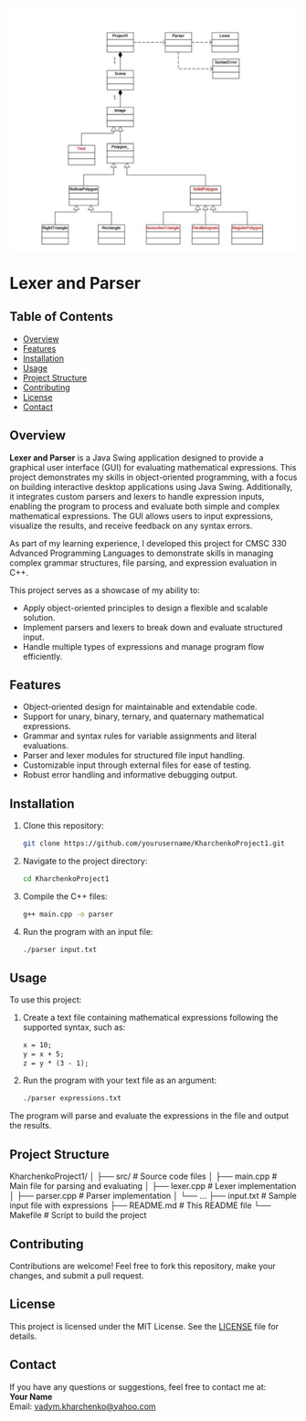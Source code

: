 <p align="center">
<img align="center" alt="image" src="project-1.png"/>
</p>
    
# Lexer and Parser

## Table of Contents
- [Overview](#overview)
- [Features](#features)
- [Installation](#installation)
- [Usage](#usage)
- [Project Structure](#project-structure)
- [Contributing](#contributing)
- [License](#license)
- [Contact](#contact)

## Overview
**Lexer and Parser** is a Java Swing application designed to provide a graphical user interface (GUI) for evaluating mathematical expressions. This project demonstrates my skills in object-oriented programming, with a focus on building interactive desktop applications using Java Swing. Additionally, it integrates custom parsers and lexers to handle expression inputs, enabling the program to process and evaluate both simple and complex mathematical expressions. The GUI allows users to input expressions, visualize the results, and receive feedback on any syntax errors.

As part of my learning experience, I developed this project for CMSC 330 Advanced Programming Languages to demonstrate skills in managing complex grammar structures, file parsing, and expression evaluation in C++. 

This project serves as a showcase of my ability to:
- Apply object-oriented principles to design a flexible and scalable solution.
- Implement parsers and lexers to break down and evaluate structured input.
- Handle multiple types of expressions and manage program flow efficiently.

## Features
- Object-oriented design for maintainable and extendable code.
- Support for unary, binary, ternary, and quaternary mathematical expressions.
- Grammar and syntax rules for variable assignments and literal evaluations.
- Parser and lexer modules for structured file input handling.
- Customizable input through external files for ease of testing.
- Robust error handling and informative debugging output.

## Installation
1. Clone this repository:
    ```bash
    git clone https://github.com/yourusername/KharchenkoProject1.git
    ```
2. Navigate to the project directory:
    ```bash
    cd KharchenkoProject1
    ```
3. Compile the C++ files:
    ```bash
    g++ main.cpp -o parser
    ```
4. Run the program with an input file:
    ```bash
    ./parser input.txt
    ```

## Usage
To use this project:
1. Create a text file containing mathematical expressions following the supported syntax, such as:
    ```
    x = 10;
    y = x + 5;
    z = y * (3 - 1);
    ```
2. Run the program with your text file as an argument:
    ```bash
    ./parser expressions.txt
    ```

The program will parse and evaluate the expressions in the file and output the results.

## Project Structure

KharchenkoProject1/ │ ├── src/ # Source code files │ ├── main.cpp # Main file for parsing and evaluating │ ├── lexer.cpp # Lexer implementation │ ├── parser.cpp # Parser implementation │ └── ... ├── input.txt # Sample input file with expressions ├── README.md # This README file └── Makefile # Script to build the project

## Contributing
Contributions are welcome! Feel free to fork this repository, make your changes, and submit a pull request.

## License
This project is licensed under the MIT License. See the [LICENSE](LICENSE) file for details.

## Contact
If you have any questions or suggestions, feel free to contact me at:  
**Your Name**  
Email: vadym.kharchenko@yahoo.com
